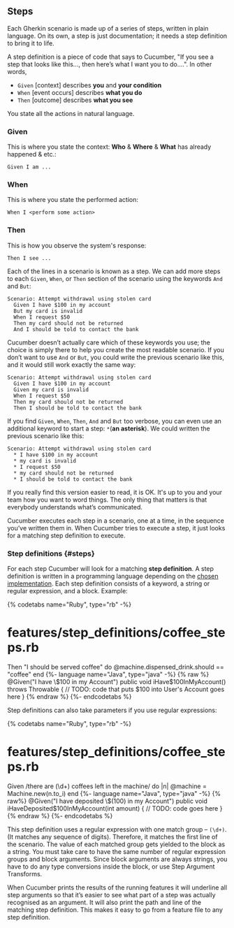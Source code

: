 ## Steps

Each Gherkin scenario is made up of a series of steps, written in plain language.
On its own, a step is just documentation; it needs a step definition to bring it to life.

A step definition is a piece of code that says to Cucumber, "If you see a step that looks like this..., then here’s what I want you to do....".
In other words,
 * `Given` [context] describes **you** and **your condition**
 * `When` [event occurs] describes **what you do**
 * `Then` [outcome] describes **what you see**

You state all the actions in natural language.

### Given

This is where you state the context: **Who** & **Where** & **What** has already happened & etc.:

```Gherkin
Given I am ...
```

### When

This is where you state the performed action:

```Gherkin
When I <perform some action>
```

### Then

This is how you observe the system's response:

```Gherkin
Then I see ...
```

Each of the lines in a scenario is known as a step. We can add more steps to each `Given`, `When`, or `Then` section of the scenario using the keywords `And` and `But`:

```Gherkin
Scenario: Attempt withdrawal using stolen card
  Given I have $100 in my account
  But my card is invalid
  When I request $50
  Then my card should not be returned
  And I should be told to contact the bank
```

Cucumber doesn’t actually care which of these keywords you use; the choice is simply there to help you create the most readable scenario. If you don’t want to use `And` or `But`, you could write the previous scenario like this, and it would still work exactly the same way:
```Gherkin
Scenario: Attempt withdrawal using stolen card
  Given I have $100 in my account
  Given my card is invalid
  When I request $50
  Then my card should not be returned
  Then I should be told to contact the bank
```

If you find `Given`, `When`, `Then`, `And` and `But` too verbose, you can even use an additional keyword to start a step: `*`(**an asterisk**). We could written the previous scenario like this:
```Gherkin
Scenario: Attempt withdrawal using stolen card
  * I have $100 in my account
  * my card is invalid
  * I request $50
  * my card should not be returned
  * I should be told to contact the bank
```

If you really find this version easier to read, it is OK. It's up to you and your team how you want to word things. The only thing that matters is that everybody understands what’s communicated.

Cucumber executes each step in a scenario, one at a time, in the sequence you’ve written them in.
When Cucumber tries to execute a step, it just looks for a matching step definition to execute.

### Step definitions {#steps}

For each step Cucumber will look for a matching **step definition**. A step definition is written in a programming language depending on the [chosen implementation](https://cucumber.io/docs#cucumber-implementations). Each step definition consists of a keyword, a string or regular expression, and a block. Example:

{% codetabs name="Ruby", type="rb" -%}
# features/step_definitions/coffee_steps.rb

Then "I should be served coffee" do
  @machine.dispensed_drink.should == "coffee"
end
{%- language name="Java", type="java" -%}
{% raw %}
@Given("I have \\$100 in my Account")
public void iHave$100InMyAccount() throws Throwable {
// TODO: code that puts $100 into User's Account goes here
}
{% endraw %}
{%- endcodetabs %}

Step definitions can also take parameters if you use regular expressions:

{% codetabs name="Ruby", type="rb" -%}
# features/step_definitions/coffee_steps.rb

Given /there are (\d+) coffees left in the machine/ do |n|
  @machine = Machine.new(n.to_i)
end
{%- language name="Java", type="java" -%}
{% raw%}
@Given("I have deposited \\$(100) in my Account")
public void iHaveDeposited$100InMyAccount(int amount) {
// TODO: code goes here
}
{% endraw %}
{%- endcodetabs %}

This step definition uses a regular expression with one match group – `(\d+)`. (It matches any sequence of digits). Therefore, it matches the first line of the scenario. The value of each matched group gets yielded to the block as a string. You must take care to have the same number of regular expression groups and block arguments. Since block arguments are always strings, you have to do any type conversions inside the block, or use Step Argument Transforms.

When Cucumber prints the results of the running features it will underline all step arguments so that it’s easier to see what part of a step was actually recognised as an argument. It will also print the path and line of the matching step definition. This makes it easy to go from a feature file to any step definition.
